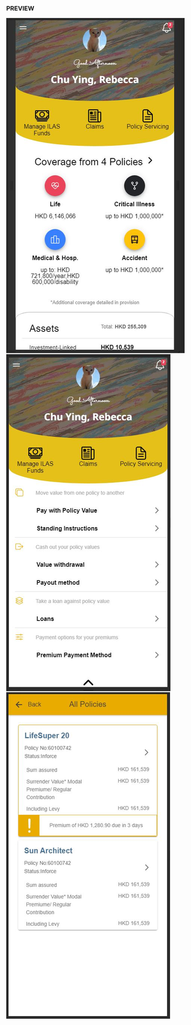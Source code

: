 ### PREVIEW

![preview](./preview/dashboard.JPG)
![preview](./preview/page1.JPG)
![preview](./preview/page2.JPG)